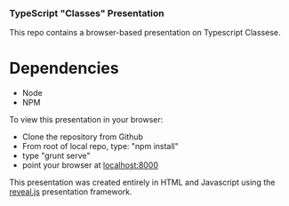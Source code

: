 ### TypeScript "Classes" Presentation
This repo contains a browser-based presentation on Typescript Classese.

Dependencies
============
- Node
- NPM

To view this presentation in your browser:
- Clone the repository from Github
- From root of local repo, type: "npm install"
- type "grunt serve"
- point your browser at [localhost:8000](http:localhost:8000)

This presentation was created entirely in HTML and Javascript using the [reveal.js](https://github.com/hakimel/reveal.js) presentation framework.

